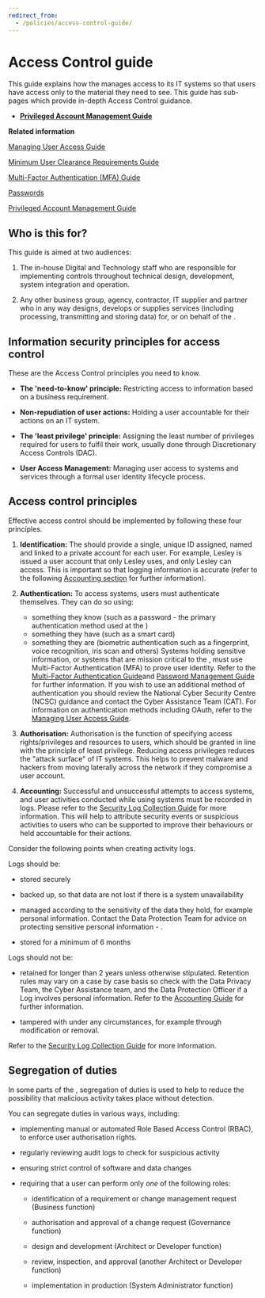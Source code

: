 ```yaml
---
redirect_from:
  - /policies/access-control-guide/
---
```

# Access Control guide

This guide explains how the manages access to its IT systems so that users have access only to the material they need to see. This guide has sub-pages which provide in-depth Access Control guidance.

<a name="[privileged-account-management-guide](privileged-account-management-guide.md)"></a>

-   **[Privileged Account Management Guide](privileged-account-management-guide.md)**  


**Related information**  


[Managing User Access Guide](managing-user-access-guide.md)

[Minimum User Clearance Requirements Guide](minimum-user-clearance-requirements-guide.md)

[Multi-Factor Authentication \(MFA\) Guide](multi-factor-authentication-mfa-guide.md)

[Passwords](passwords.md)

[Privileged Account Management Guide](privileged-account-management-guide.md)

## Who is this for?

This guide is aimed at two audiences:

1.  The in-house Digital and Technology staff who are responsible for implementing controls throughout technical design, development, system integration and operation.

2.  Any other business group, agency, contractor, IT supplier and partner who in any way designs, develops or supplies services \(including processing, transmitting and storing data\) for, or on behalf of the .


## Information security principles for access control

These are the Access Control principles you need to know.

-   **The 'need-to-know' principle:** Restricting access to information based on a business requirement.

-   **Non-repudiation of user actions:** Holding a user accountable for their actions on an IT system.

-   **The 'least privilege' principle:** Assigning the least number of privileges required for users to fulfil their work, usually done through Discretionary Access Controls \(DAC\).

-   **User Access Management:** Managing user access to systems and services through a formal user identity lifecycle process.


## Access control principles

Effective access control should be implemented by following these four principles.

1.  **Identification:** The should provide a single, unique ID assigned, named and linked to a private account for each user. For example, Lesley is issued a user account that only Lesley uses, and only Lesley can access. This is important so that logging information is accurate \(refer to the following [Accounting section](#accounting) for further information\).
2.  **Authentication:** To access systems, users must authenticate themselves. They can do so using:

    -   something they know \(such as a password - the primary authentication method used at the \)
    -   something they have \(such as a smart card\)
    -   something they are \(biometric authentication such as a fingerprint, voice recognition, iris scan and others\)
    Systems holding sensitive information, or systems that are mission critical to the , must use Multi-Factor Authentication \(MFA\) to prove user identity. Refer to the [Multi-Factor Authentication Guide](multi-factor-authentication-mfa-guide.md)and [Password Management Guide](password-managers.md) for further information. If you wish to use an additional method of authentication you should review the National Cyber Security Centre \(NCSC\) guidance and contact the Cyber Assistance Team \(CAT\). For information on authentication methods including OAuth, refer to the [Managing User Access Guide](managing-user-access-guide.md).

3.  **Authorisation:** Authorisation is the function of specifying access rights/privileges and resources to users, which should be granted in line with the principle of least privilege. Reducing access privileges reduces the "attack surface" of IT systems. This helps to prevent malware and hackers from moving laterally across the network if they compromise a user account.
4.  **Accounting:** Successful and unsuccessful attempts to access systems, and user activities conducted while using systems must be recorded in logs. Please refer to the [Security Log Collection Guide](security-log-collection-maturity-tiers.md) for more information. This will help to attribute security events or suspicious activities to users who can be supported to improve their behaviours or held accountable for their actions.

Consider the following points when creating activity logs.

Logs should be:

-   stored securely

-   backed up, so that data are not lost if there is a system unavailability

-   managed according to the sensitivity of the data they hold, for example personal information. Contact the Data Protection Team for advice on protecting sensitive personal information - .

-   stored for a minimum of 6 months


Logs should not be:

-   retained for longer than 2 years unless otherwise stipulated. Retention rules may vary on a case by case basis so check with the Data Privacy Team, the Cyber Assistance team, and the Data Protection Officer if a Log involves personal information. Refer to the [Accounting Guide](accounting.md) for further information.

-   tampered with under any circumstances, for example through modification or removal.


Refer to the [Security Log Collection Guide](security-log-collection-maturity-tiers.md) for more information.

## Segregation of duties

In some parts of the , segregation of duties is used to help to reduce the possibility that malicious activity takes place without detection.

You can segregate duties in various ways, including:

-   implementing manual or automated Role Based Access Control \(RBAC\), to enforce user authorisation rights.

-   regularly reviewing audit logs to check for suspicious activity

-   ensuring strict control of software and data changes

-   requiring that a user can perform only *one* of the following roles:

    -   identification of a requirement or change management request \(Business function\)

    -   authorisation and approval of a change request \(Governance function\)

    -   design and development \(Architect or Developer function\)

    -   review, inspection, and approval \(another Architect or Developer function\)

    -   implementation in production \(System Administrator function\)


